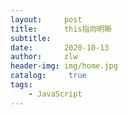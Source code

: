 ```yaml
---
layout:     post
title:      this指向明晰
subtitle:   
date:       2020-10-13
author:     zlw
header-img: img/home.jpg
catalog: 	 true
tags:
    - JavaScript
---
```


